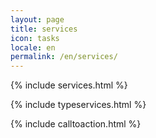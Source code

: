 ```yaml
---
layout: page
title: services
icon: tasks
locale: en 
permalink: /en/services/
---
```


{% include services.html %}

{% include typeservices.html %}

{% include calltoaction.html %}
